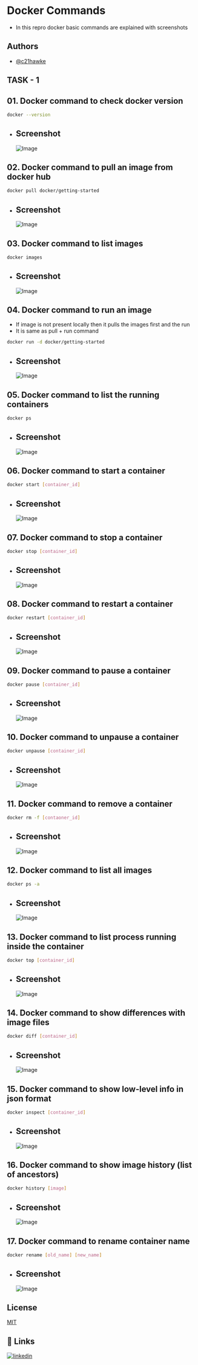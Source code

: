 # Docker Commands

- In this repro docker basic commands are explained with screenshots

## Authors
- [@c21hawke](https://www.github.com/c21hawke)

## TASK - 1

## 01. Docker command to check docker version
  
  ```bash
  docker --version
  ```
  - ## Screenshot
    ![Image](https://github.com/c21hawke/docker-assignment-task1/blob/main/images/01.png) 
 
## 02. Docker command to pull an image from docker hub
  
  ```bash
  docker pull docker/getting-started
  ```
  
  - ## Screenshot
    ![Image](https://github.com/c21hawke/docker-assignment-task1/blob/main/images/02.png) 
  
## 03. Docker command to list images
  
  ```bash
  docker images
  ```
  
  - ## Screenshot
    ![Image](https://github.com/c21hawke/docker-assignment-task1/blob/main/images/03.png) 
 
## 04. Docker command to run an image 
  
  - If image is not present locally then it pulls the images first and the run
  - It is same as pull + run command
  
  ```bash
  docker run -d docker/getting-started
  ```
  
  - ## Screenshot
    ![Image](https://github.com/c21hawke/docker-assignment-task1/blob/main/images/04.png) 
  
## 05. Docker command to list the running containers

  ```bash
  docker ps
  ```
  
  - ## Screenshot
    ![Image](https://github.com/c21hawke/docker-assignment-task1/blob/main/images/05.png) 
    
## 06. Docker command to start a container

  ```bash
  docker start [container_id]
  ```
  - ## Screenshot
    ![Image](https://github.com/c21hawke/docker-assignment-task1/blob/main/images/06.png) 
    
## 07. Docker command to stop a container

  ```bash
  docker stop [container_id]
  ```
  
  - ## Screenshot
    ![Image](https://github.com/c21hawke/docker-assignment-task1/blob/main/images/07..png) 

## 08. Docker command to restart a container

  ```bash
  docker restart [container_id]
  ```
  
  - ## Screenshot
    ![Image](https://github.com/c21hawke/docker-assignment-task1/blob/main/images/08..png) 
    
## 09. Docker command to pause a container

  ```bash
  docker pause [container_id]
  ```
  
  - ## Screenshot
    ![Image](https://github.com/c21hawke/docker-assignment-task1/blob/main/images/09.png) 
 
## 10. Docker command to unpause a container

  ```bash
  docker unpause [container_id]
  ```
  
  - ## Screenshot
    ![Image](https://github.com/c21hawke/docker-assignment-task1/blob/main/images/10..png) 
  
## 11. Docker command to remove a container
  
  ```bash
  docker rm -f [contaoner_id]
  ```
  
  - ## Screenshot
    ![Image](https://github.com/c21hawke/docker-assignment-task1/blob/main/images/11.png) 

## 12. Docker command to list all images

  ```bash
  docker ps -a
  ```
  
  - ## Screenshot
    ![Image](https://github.com/c21hawke/docker-assignment-task1/blob/main/images/12.png) 

## 13. Docker command to list process running inside the container

  ```bash
  docker top [container_id]
  ```
  
  - ## Screenshot
    ![Image](https://github.com/c21hawke/docker-assignment-task1/blob/main/images/13.png) 
    
## 14. Docker command to show differences with image files
  
  ```bash
  docker diff [container_id]
  ```
  - ## Screenshot
    ![Image](https://github.com/c21hawke/docker-assignment-task1/blob/main/images/14.png) 
    
## 15. Docker command to show low-level info in json format
  
  ```bash
  docker inspect [container_id]
  ```
  
  - ## Screenshot
    ![Image](https://github.com/c21hawke/docker-assignment-task1/blob/main/images/15.png) 
    
## 16. Docker command to show image history (list of ancestors)
  
  ```bash
  docker history [image]
  ```
  
  - ## Screenshot
    ![Image](https://github.com/c21hawke/docker-assignment-task1/blob/main/images/16.png)
  
## 17. Docker command to rename container name

  ```bash
  docker rename [old_name] [new_name]
  ```
  - ## Screenshot
    ![Image](https://github.com/c21hawke/docker-assignment-task1/blob/main/images/17.png) 

## License

[MIT](https://choosealicense.com/licenses/mit/)


## 🔗 Links
[![linkedin](https://img.shields.io/badge/linkedin-0A66C2?style=for-the-badge&logo=linkedin&logoColor=white)](https://www.linkedin.com/in/c21hawke)
